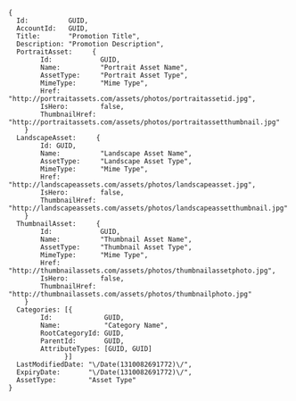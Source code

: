     {
      Id:          GUID,
      AccountId:   GUID,
      Title:       "Promotion Title",
      Description: "Promotion Description",
      PortraitAsset:     {
            Id:            GUID,
            Name:          "Portrait Asset Name",
            AssetType:     "Portrait Asset Type",
            MimeType:      "Mime Type",
            Href:          "http://portraitassets.com/assets/photos/portraitassetid.jpg",
            IsHero:        false,
            ThumbnailHref: "http://portraitassets.com/assets/photos/portraitassetthumbnail.jpg"
        }
      LandscapeAsset:     {
            Id: GUID,
            Name:          "Landscape Asset Name",
            AssetType:     "Landscape Asset Type",
            MimeType:      "Mime Type",
            Href:          "http://landscapeassets.com/assets/photos/landscapeasset.jpg",
            IsHero:        false,
            ThumbnailHref: "http://landscapeassets.com/assets/photos/landscapeassetthumbnail.jpg"
        }
      ThumbnailAsset:     {
            Id:            GUID,
            Name:          "Thumbnail Asset Name",
            AssetType:     "Thumbnail Asset Type",
            MimeType:      "Mime Type",
            Href:          "http://thumbnailassets.com/assets/photos/thumbnailassetphoto.jpg",
            IsHero:        false,
            ThumbnailHref: "http://thumbnailassets.com/assets/photos/thumbnailphoto.jpg"
        }
      Categories: [{
			Id:             GUID,
            Name:           "Category Name",
            RootCategoryId: GUID,
            ParentId:       GUID,
            AttributeTypes: [GUID, GUID]
                  }]
      LastModifiedDate: "\/Date(1310082691772)\/",
      ExpiryDate:       "\/Date(1310082691772)\/",
      AssetType:        "Asset Type"
    }
